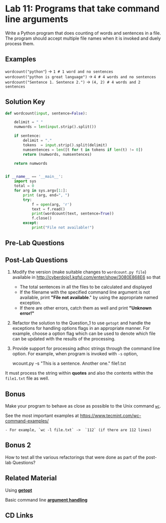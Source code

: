 # Lab 11: Programs that take command line arguments

Write a Python program that does counting of words and sentences in a file. The program should accept multiple file names when it is invoked and duely process them.

## Examples

`wordcount("python"`) -> `1 # 1 word and no sentences `  
`wordcount("python is great language")` -> `4 # 4 words and no sentences`  
`wordcount("Sentence 1. Sentence 2.")` -> `(4, 2) # 4 words and 2 sentences`

## Solution Key

```python
def wordcount(input, sentence=False):

    delimit = " "
    numwords = len(input.strip().split())

    if sentence:
        delimit = "."
        tokens  = input.strip().split(delimit)
        numsentences = len([t for t in tokens if len(t) != 0])
        return (numwords, numsentences)

    return numwords


if __name__ == '__main__':
    import sys
    total = 0
    for arg in sys.argv[1:]:
        print (arg, end=", ")
        try:
            f = open(arg, 'r')
            text = f.read()
            print(wordcount(text, sentence=True))
            f.close()
        except:
            print("File not available!")

```

## Pre-Lab Questions

## Post-Lab Questions

1. Modify the version (make suitable changes to `wordcount.py file`) available in http://cyberdojo1.kgfsl.com/enter/show/3080E868E6 so that

   - The total sentences in all the files to be calculated and displayed
   - If the filename with the specified command line argument is not available, print **"File not available**." by using the appropriate named exception.
   - If there are other errors, catch them as well and print **"Unknown error!"**

2. Refactor the solution to the Question_1 to use `getopt` and handle the exceptions for handling options flags in an appropriate manner. For example, choose a option flag which can be used to denote which file can be updated with the results of the processing.

3. Provide support for processing adhoc strings through the command line option. For example, when program is invoked with `-s` option,

   wcount.py -s "This is a sentence. Another one." file1.txt

It must process the string within **quotes** and also the contents within the `file1.txt` file as well.

## Bonus

Make your program to behave as close as possible to the Unix command [`wc`](<https://en.wikipedia.org/wiki/Wc_(Unix)>).

See the most important examples at https://www.tecmint.com/wc-command-examples/

    - For example, `wc -l file.txt` ->  `112` (if there are 112 lines)

## Bonus 2

How to test all the various refactorings that were done as part of the post-lab Questions?

## Related Material

Using [**getopt**](http://www.diveintopython.net/scripts_and_streams/command_line_arguments.html)

Basic command line [**argument handling**](https://www.tutorialspoint.com/python/python_command_line_arguments.htm)

## CD Links
